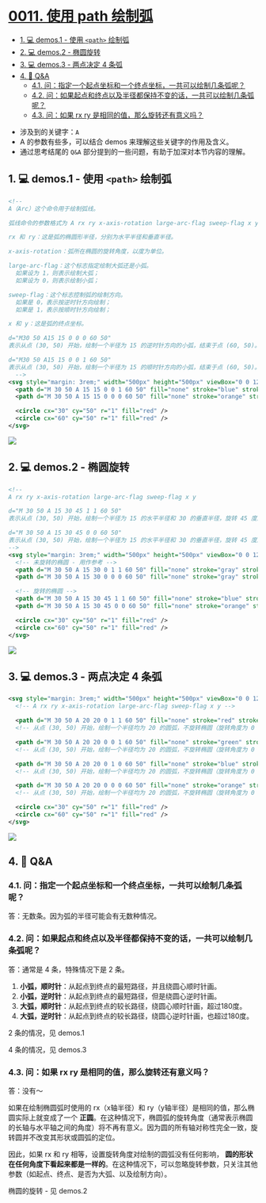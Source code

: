 # [0011. 使用 path 绘制弧](https://github.com/Tdahuyou/svg/tree/main/0011.%20%E4%BD%BF%E7%94%A8%20path%20%E7%BB%98%E5%88%B6%E5%BC%A7)

<!-- region:toc -->
- [1. 💻 demos.1 - 使用 `<path>` 绘制弧](#1--demos1---使用-path-绘制弧)
- [2. 💻 demos.2 - 椭圆旋转](#2--demos2---椭圆旋转)
- [3. 💻 demos.3 - 两点决定 4 条弧](#3--demos3---两点决定-4-条弧)
- [4. 🤔 Q&A](#4--qa)
  - [4.1. 问：指定一个起点坐标和一个终点坐标，一共可以绘制几条弧呢？](#41-问指定一个起点坐标和一个终点坐标一共可以绘制几条弧呢)
  - [4.2. 问：如果起点和终点以及半径都保持不变的话，一共可以绘制几条弧呢？](#42-问如果起点和终点以及半径都保持不变的话一共可以绘制几条弧呢)
  - [4.3. 问：如果 rx ry 是相同的值，那么旋转还有意义吗？](#43-问如果-rx-ry-是相同的值那么旋转还有意义吗)
<!-- endregion:toc -->
- 涉及到的关键字：`A`
- A 的参数有些多，可以结合 demos 来理解这些关键字的作用及含义。
- 通过思考结尾的 `Q&A` 部分提到的一些问题，有助于加深对本节内容的理解。

## 1. 💻 demos.1 - 使用 `<path>` 绘制弧

```xml
<!--
A（Arc）这个命令用于绘制弧线。

弧线命令的参数格式为 A rx ry x-axis-rotation large-arc-flag sweep-flag x y

rx 和 ry：这是弧的椭圆形半径，分别为水平半径和垂直半径。

x-axis-rotation：弧所在椭圆的旋转角度，以度为单位。

large-arc-flag：这个标志指定绘制大弧还是小弧。
  如果设为 1，则表示绘制大弧；
  如果设为 0，则表示绘制小弧；

sweep-flag：这个标志控制弧的绘制方向。
  如果是 0，表示按逆时针方向绘制；
  如果是 1，表示按顺时针方向绘制；

x 和 y：这是弧的终点坐标。

d="M30 50 A15 15 0 0 0 60 50"
表示从点 (30, 50) 开始，绘制一个半径为 15 的逆时针方向的小弧，结束于点 (60, 50)。

d="M30 50 A15 15 0 0 1 60 50"
表示从点 (30, 50) 开始，绘制一个半径为 15 的顺时针方向的小弧，结束于点 (60, 50)。
  -->
<svg style="margin: 3rem;" width="500px" height="500px" viewBox="0 0 120 120" xmlns="http://www.w3.org/2000/svg">
  <path d="M 30 50 A 15 15 0 0 1 60 50" fill="none" stroke="blue" stroke-width="1" />
  <path d="M 30 50 A 15 15 0 0 0 60 50" fill="none" stroke="orange" stroke-width="1" />

  <circle cx="30" cy="50" r="1" fill="red" />
  <circle cx="60" cy="50" r="1" fill="red" />
</svg>
```

![](assets/2024-12-10-09-27-42.png)

## 2. 💻 demos.2 - 椭圆旋转


```xml
<!--
A rx ry x-axis-rotation large-arc-flag sweep-flag x y

d="M 30 50 A 15 30 45 1 1 60 50"
表示从点 (30, 50) 开始，绘制一个半径为 15 的水平半径和 30 的垂直半径，旋转 45 度的椭圆弧，选择 【顺时针】 方向的 【大弧】，结束于点 (60, 50)。

d="M 30 50 A 15 30 45 0 0 60 50"
表示从点 (30, 50) 开始，绘制一个半径为 15 的水平半径和 30 的垂直半径，旋转 45 度的椭圆弧，选择 【逆时针】 方向的 【小弧】，结束于点 (60, 50)。
-->
<svg style="margin: 3rem;" width="500px" height="500px" viewBox="0 0 120 120" xmlns="http://www.w3.org/2000/svg">
  <!-- 未旋转的椭圆 - 用作参考 -->
  <path d="M 30 50 A 15 30 0 1 1 60 50" fill="none" stroke="gray" stroke-width=".5" />
  <path d="M 30 50 A 15 30 0 0 0 60 50" fill="none" stroke="gray" stroke-width=".5" />

  <!-- 旋转的椭圆 -->
  <path d="M 30 50 A 15 30 45 1 1 60 50" fill="none" stroke="blue" stroke-width="1" />
  <path d="M 30 50 A 15 30 45 0 0 60 50" fill="none" stroke="orange" stroke-width="1" />

  <circle cx="30" cy="50" r="1" fill="red" />
  <circle cx="60" cy="50" r="1" fill="red" />
</svg>
```

![](assets/2024-12-10-09-29-21.png)

## 3. 💻 demos.3 - 两点决定 4 条弧


```xml
<svg style="margin: 3rem;" width="500px" height="500px" viewBox="0 0 120 120" xmlns="http://www.w3.org/2000/svg">
  <!-- A rx ry x-axis-rotation large-arc-flag sweep-flag x y -->

  <path d="M 30 50 A 20 20 0 1 1 60 50" fill="none" stroke="red" stroke-width="1" />
  <!-- 从点 (30, 50) 开始，绘制一个半径均为 20 的圆弧，不旋转椭圆（旋转角度为 0 度），选择顺时针方向的大弧，结束于点 (60, 50)。 -->

  <path d="M 30 50 A 20 20 0 0 1 60 50" fill="none" stroke="green" stroke-width="1" />
  <!-- 从点 (30, 50) 开始，绘制一个半径均为 20 的圆弧，不旋转椭圆（旋转角度为 0 度），选择顺时针方向的小弧，结束于点 (60, 50)。 -->

  <path d="M 30 50 A 20 20 0 1 0 60 50" fill="none" stroke="blue" stroke-width="1" />
  <!-- 从点 (30, 50) 开始，绘制一个半径均为 20 的圆弧，不旋转椭圆（旋转角度为 0 度），选择逆时针方向的大弧，结束于点 (60, 50)。 -->

  <path d="M 30 50 A 20 20 0 0 0 60 50" fill="none" stroke="orange" stroke-width="1" />
  <!-- 从点 (30, 50) 开始，绘制一个半径均为 20 的圆弧，不旋转椭圆（旋转角度为 0 度），选择逆时针方向的小弧，结束于点 (60, 50)。 -->

  <circle cx="30" cy="50" r="1" fill="red" />
  <circle cx="60" cy="50" r="1" fill="red" />
</svg>
```

![](assets/2024-12-10-09-29-28.png)

## 4. 🤔 Q&A

### 4.1. 问：指定一个起点坐标和一个终点坐标，一共可以绘制几条弧呢？

答：无数条。因为弧的半径可能会有无数种情况。

### 4.2. 问：如果起点和终点以及半径都保持不变的话，一共可以绘制几条弧呢？

答：通常是 4 条，特殊情况下是 2 条。

1. **小弧，顺时针**：从起点到终点的最短路径，并且绕圆心顺时针画。
2. **小弧，逆时针**：从起点到终点的最短路径，但是绕圆心逆时针画。
3. **大弧，顺时针**：从起点到终点的较长路径，绕圆心顺时针画，超过180度。
4. **大弧，逆时针**：从起点到终点的较长路径，绕圆心逆时针画，也超过180度。

2 条的情况，见 demos.1

4 条的情况，见 demos.3

### 4.3. 问：如果 rx ry 是相同的值，那么旋转还有意义吗？

答：没有～

如果在绘制椭圆弧时使用的 rx（x轴半径）和 ry（y轴半径）是相同的值，那么椭圆实际上就变成了一个 **正圆**。在这种情况下，椭圆弧的旋转角度（通常表示椭圆的长轴与水平轴之间的角度）将不再有意义。因为圆的所有轴对称性完全一致，旋转圆并不改变其形状或圆弧的定位。

因此，如果 rx 和 ry 相等，设置旋转角度对绘制的圆弧没有任何影响， **圆的形状在任何角度下看起来都是一样的**。在这种情况下，可以忽略旋转参数，只关注其他参数（如起点、终点、是否为大弧、以及绘制方向）。

椭圆的旋转 - 见 demos.2

